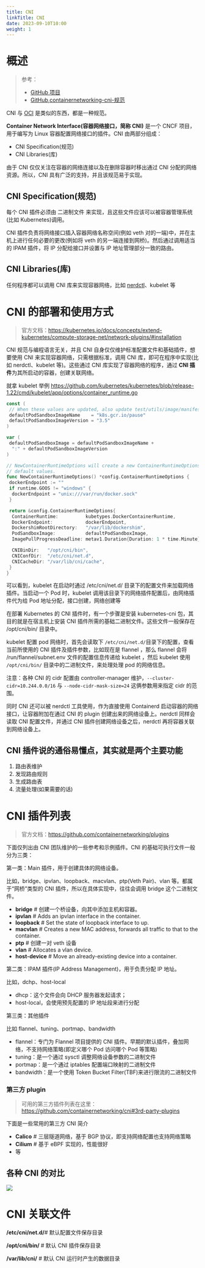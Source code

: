 ```yaml
---
title: CNI
linkTitle: CNI
date: 2023-09-10T10:00
weight: 1
---
```


# 概述

> 参考：
>
> - [GitHub 项目](https://github.com/containernetworking/cni)
> - [GitHub,containernetworking-cni-规范](https://github.com/containernetworking/cni/blob/master/SPEC.md)

CNI 与 [OCI](/docs/10.云原生/Containerization/Open%20Containers%20Initiative(开放容器倡议)/Open%20Containers%20Initiative(开放容器倡议).md) 是类似的东西，都是一种规范。

**Container Network Interface(容器网络接口，简称 CNI)** 是一个 CNCF 项目，用于编写为 Linux 容器配置网络接口的插件。CNI 由两部分组成：

- CNI Specification(规范)
- CNI Libraries(库)

由于 CNI 仅仅关注在容器的网络连接以及在删除容器时移出通过 CNI 分配的网络资源。所以，CNI 具有广泛的支持，并且该规范易于实现。

## CNI Specification(规范)

每个 CNI 插件必须由 二进制文件 来实现，且这些文件应该可以被容器管理系统(比如 Kubernetes)调用。

CNI 插件负责将网络接口插入容器网络名称空间(例如 veth 对的一端)中，并在主机上进行任何必要的更改(例如将 veth 的另一端连接到网桥)。然后通过调用适当的 IPAM 插件，将 IP 分配给接口并设置与 IP 地址管理部分一致的路由。

## CNI Libraries(库)

任何程序都可以调用 CNI 库来实现容器网络，比如 [nerdctl](https://github.com/containerd/nerdctl)、kubelet 等

# CNI 的部署和使用方式

> 官方文档：<https://kubernetes.io/docs/concepts/extend-kubernetes/compute-storage-net/network-plugins/#installation>

CNI 规范与编程语言无关，并且 CNI 自身仅仅维护标准配置文件和基础插件，想要使用 CNI 来实现容器网络，只需根据标准，调用 CNI 库，即可在程序中实现(比如 nerdctl、kubelet 等)。这些通过 CNI 库实现了容器网络的程序，通过 **CNI 插件**为其所启动的容器，创建关联网络。

就拿 kubelet 举例 https://github.com/kubernetes/kubernetes/blob/release-1.22/cmd/kubelet/app/options/container_runtime.go

```go
const (
 // When these values are updated, also update test/utils/image/manifest.go
 defaultPodSandboxImageName    = "k8s.gcr.io/pause"
 defaultPodSandboxImageVersion = "3.5"
)

var (
 defaultPodSandboxImage = defaultPodSandboxImageName +
  ":" + defaultPodSandboxImageVersion
)

// NewContainerRuntimeOptions will create a new ContainerRuntimeOptions with
// default values.
func NewContainerRuntimeOptions() *config.ContainerRuntimeOptions {
 dockerEndpoint := ""
 if runtime.GOOS != "windows" {
  dockerEndpoint = "unix:///var/run/docker.sock"
 }

 return &config.ContainerRuntimeOptions{
  ContainerRuntime:          kubetypes.DockerContainerRuntime,
  DockerEndpoint:            dockerEndpoint,
  DockershimRootDirectory:   "/var/lib/dockershim",
  PodSandboxImage:           defaultPodSandboxImage,
  ImagePullProgressDeadline: metav1.Duration{Duration: 1 * time.Minute},

  CNIBinDir:   "/opt/cni/bin",
  CNIConfDir:  "/etc/cni/net.d",
  CNICacheDir: "/var/lib/cni/cache",
 }
}
```

可以看到，kubelet 在启动时通过 /etc/cni/net.d/ 目录下的配置文件来加载网络插件。当启动一个 Pod 时，kubelet 调用该目录下的网络插件配置后，由网络插件代为给 Pod 地址分配，接口创建，网络创建等

在部署 Kubernetes 的 CNI 插件时，有一个步骤是安装 kubernetes-cni 包，其目的就是在宿主机上安装 CNI 插件所需的基础二进制文件。这些文件一般保存在 /opt/cni/bin/ 目录中。

kubelet 配置 pod 网络时，首先会读取下 `/etc/cni/net.d/`目录下的配置，查看当前所使用的 CNI 插件及插件参数，比如现在是 flannel ，那么 flannel 会将 /run/flannel/subnet.env 文件的配置信息传递给 kubelet ，然后 kubelet 使用 `/opt/cni/bin/` 目录中的二进制文件，来处理处理 pod 的网络信息。

注意：各种 CNI 的 cidr 配置由 controller-manager 维护，`--cluster-cidr=10.244.0.0/16` 与 `--node-cidr-mask-size=24` 这俩参数用来指定 cidr 的范围。

同时 CNI 还可以被 nerdctl 工具使用，作为直接使用 Containerd 启动容器的网络接口，让容器附加在通过 CNI 的 plugin 创建出来的网络设备上。nerdctl 同样会读取 CNI 配置文件，并通过 CNI 插件创建网络设备之后，nerdctl 再将容器关联到网络设备上。

## CNI 插件说的通俗易懂点，其实就是两个主要功能

1. 路由表维护
2. 发现路由规则
3. 生成路由表
4. 流量处理(如果需要的话)

# CNI 插件列表

> 官方文档：<https://github.com/containernetworking/plugins>

下面仅列出由 CNI 团队维护的一些参考和示例插件。CNI 的基础可执行文件一般分为三类：

第一类：Main 插件，用于创建具体的网络设备。

比如，bridge、ipvlan、loopback、macvlan、ptp(Veth Pair)、vlan 等。都属于“网桥”类型的 CNI 插件，所以在具体实现中，往往会调用 bridge 这个二进制文件。

- **bridge** # 创建一个桥设备，向其中添加主机和容器。
- **ipvlan** # Adds an ipvlan interface in the container.
- **loopback** # Set the state of loopback interface to up.
- **macvlan** # Creates a new MAC address, forwards all traffic to that to the container.
- **ptp** # 创建一对 veth 设备
- **vlan** # Allocates a vlan device.
- **host-device** # Move an already-existing device into a container.

第二类：IPAM 插件(IP Address Management)，用于负责分配 IP 地址。

比如，dchp、host-local

- dhcp：这个文件会向 DHCP 服务器发起请求；
- host-local，会使用预先配置的 IP 地址段来进行分配

第三类：其他插件

比如 flannel、tuning、portmap、bandwidth

- flannel：专门为 Flannel 项目提供的 CNI 插件。早期的默认插件，叠加网络，不支持网络策略(即定义哪个 Pod 访问哪个 Pod 等策略)
- tuning：是一个通过 sysctl 调整网络设备参数的二进制文件
- portmap：是一个通过 iptables 配置端口映射的二进制文件
- bandwidth：是一个使用 Token Bucket Filter(TBF)来进行限流的二进制文件

### 第三方 plugin

> 可用的第三方插件列表在这里：<https://github.com/containernetworking/cni#3rd-party-plugins>

下面是一些常用的第三方 CNI 简介

- **Calico** # 三层隧道网络，基于 BGP 协议，即支持网络配置也支持网络策略
- **Cilium** # 基于 eBPF 实现的，性能很好
- 等

## 各种 CNI 的对比

![](https://notes-learning.oss-cn-beijing.aliyuncs.com/afl2qt/1616118670278-ee95f4dd-7834-4fbc-82e2-e8b9ddddcf33.jpeg)

# CNI 关联文件

**/etc/cni/net.d/**# 默认配置文件保存目录

**/opt/cni/bin/** # 默认 CNI 插件保存目录

**/var/lib/cni/** # 默认 CNI 运行时产生的数据目录
